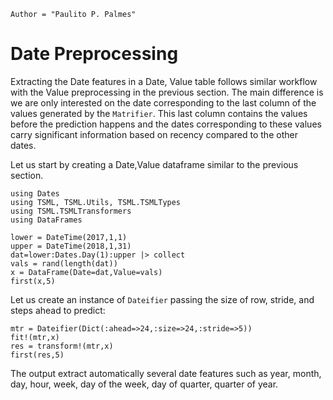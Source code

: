 ```@meta
Author = "Paulito P. Palmes"
```

# Date Preprocessing
Extracting the Date features in a Date, Value table follows
similar workflow with the Value preprocessing in the previous
section. The main difference is we are only interested on the
date corresponding to the last column of the values generated
by the `Matrifier`. This last column contains the values before 
the prediction happens and the dates corresponding to these
values carry significant information based on recency compared
to the other dates.

Let us start by creating a Date,Value dataframe similar to the previous section.

```@example dateifier
using Dates
using TSML, TSML.Utils, TSML.TSMLTypes
using TSML.TSMLTransformers
using DataFrames

lower = DateTime(2017,1,1)
upper = DateTime(2018,1,31)
dat=lower:Dates.Day(1):upper |> collect
vals = rand(length(dat))
x = DataFrame(Date=dat,Value=vals)
first(x,5)
```

Let us create an instance of `Dateifier` passing the size of row,
stride, and steps ahead to predict:

```@example dateifier
mtr = Dateifier(Dict(:ahead=>24,:size=>24,:stride=>5))
fit!(mtr,x)
res = transform!(mtr,x)
first(res,5)
```

The output extract automatically several date features
such as year, month, day, hour, week, day of the week, 
day of quarter, quarter of year.
